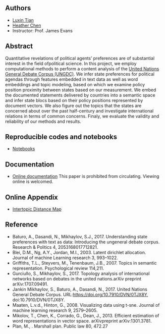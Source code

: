 ## Authors

- [Luxin Tian](https://luxintian.com)
- [Heather Chen](https://github.com/heathercchen/)
- Instructor: Prof. James Evans

## Abstract
Quantitative revelations of political agents’ preferences are of substantial interest in the field ofpolitical science. In this project, we employ computational methods to perform a content analysis of the [United Nations General Debate Corpus (UNGDC)](https://doi.org/10.7910/DVN/0TJX8Y). We infer state preferences for political agendas through features embedded in text data as well as word embeddings and topic modeling, based on which we examine policy position proximity between states based on our measurement. We embed the documented statements delivered by countries into a semantic space and infer state blocs based on their policy positions represented by document vectors. We also figure out the topics that the states are concerned about over the past half-century and investigate international relations in terms of common concerns. Finaly, we evaluate the validity and reliability of our methods and results. 

## Reproducible codes and notebooks
- [Notebooks](https://github.com/luxin-tian/UNGDC/tree/master/project)

## Documentation
- [Online documentation](./paper.pdf)
This paper is prohibited from circulating. Viewing online is welcomed. 

## Online Appendix
- [Intertopic Distance Map](./pylda_topic.html)

## Reference
- Baturo, A., Dasandi, N., Mikhaylov, S.J., 2017. Understanding state preferences with text as data: Introducing the ungeneral debate corpus. Research & Politics 4, 2053168017712821.
- Blei, D.M., Ng, A.Y., Jordan, M.I., 2003.  Latent dirichlet allocation.  Journal of machine Learning research 3, 993–1022.
- Griffiths, T.L., Steyvers, M., Tenenbaum, J.B., 2007.  Topics in semantic representation.  Psychological review 114,211.
- Gurciullo, S., Mikhaylov, S., 2017. Topology analysis of international networks based on debates in the united nations.arXiv preprint arXiv:1707.09491.
- Jankin Mikhaylov, S., Baturo, A., Dasandi, N., 2017.  United Nations General Debate Corpus.  URL:https://doi.org/10.7910/DVN/0TJX8Y, doi:10.7910/DVN/0TJX8Y.
- Maaten, L.v.d., Hinton, G., 2008. Visualizing data using t-sne. Journal of machine learning research 9, 2579–2605.
- Mikolov, T., Chen, K., Corrado, G., Dean, J., 2013. Efficient estimation of word representations in vector space. arXivpreprint arXiv:1301.3781.
- Plan, M., . Marshall plan. Public law 80, 472.27